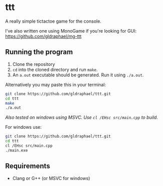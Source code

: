# ttt

A really simple tictactoe game for the console.

I've also written one using MonoGame if you're looking for GUI: https://github.com/gldraphael/mg-ttt

## Running the program

1. Clone the repository
1. `cd` into the cloned directory and run `make`.
1. An `a.out` executable should be generated. Run it using `./a.out`.

Alternatively you may paste this in your terminal:

```bash
git clone https://github.com/gldraphael/ttt.git
cd ttt
make
./a.out
```

_Also tested on windows using MSVC. Use `cl /EHsc src/main.cpp` to build._

For windows use:

```bash
git clone https://github.com/gldraphael/ttt.git
cd ttt
cl /EHsc src/main.cpp
./main.exe
```

## Requirements

* Clang or G++ (or MSVC for windows)
